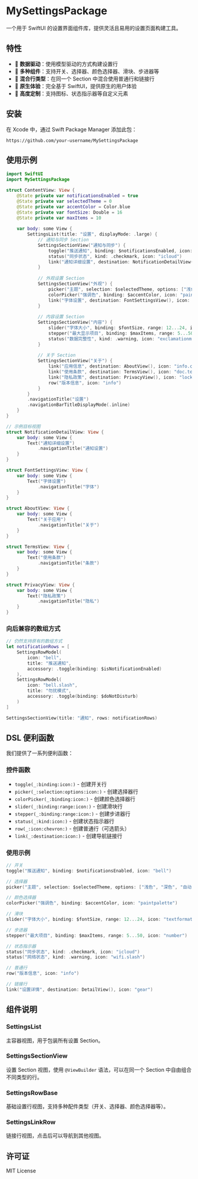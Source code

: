 # MySettingsPackage

一个用于 SwiftUI 的设置界面组件库，提供灵活且易用的设置页面构建工具。

## 特性

- 🎯 **数据驱动**：使用模型驱动的方式构建设置行
- 🔧 **多种组件**：支持开关、选择器、颜色选择器、滑块、步进器等
- 🔗 **混合行类型**：在同一个 Section 中混合使用普通行和链接行
- 📱 **原生体验**：完全基于 SwiftUI，提供原生的用户体验
- 🎨 **高度定制**：支持图标、状态指示器等自定义元素

## 安装

在 Xcode 中，通过 Swift Package Manager 添加此包：

```
https://github.com/your-username/MySettingsPackage
```

## 使用示例

```swift
import SwiftUI
import MySettingsPackage

struct ContentView: View {
    @State private var notificationsEnabled = true
    @State private var selectedTheme = 0
    @State private var accentColor = Color.blue
    @State private var fontSize: Double = 16
    @State private var maxItems = 10
    
    var body: some View {
        SettingsList(title: "设置", displayMode: .large) {
            // 通知与同步 Section
            SettingsSectionView("通知与同步") {
                toggle("推送通知", binding: $notificationsEnabled, icon: "bell")
                status("同步状态", kind: .checkmark, icon: "icloud")
                link("通知详细设置", destination: NotificationDetailView(), icon: "bell.badge")
            }
            
            // 外观设置 Section
            SettingsSectionView("外观") {
                picker("主题", selection: $selectedTheme, options: ["浅色", "深色", "自动"], icon: "paintbrush")
                colorPicker("强调色", binding: $accentColor, icon: "paintpalette")
                link("字体设置", destination: FontSettingsView(), icon: "textformat")
            }
            
            // 内容设置 Section
            SettingsSectionView("内容") {
                slider("字体大小", binding: $fontSize, range: 12...24, icon: "textformat.size")
                stepper("最大显示项目", binding: $maxItems, range: 5...50, icon: "number")
                status("数据完整性", kind: .warning, icon: "exclamationmark.triangle")
            }
            
            // 关于 Section
            SettingsSectionView("关于") {
                link("应用信息", destination: AboutView(), icon: "info.circle")
                link("使用条款", destination: TermsView(), icon: "doc.text")
                link("隐私政策", destination: PrivacyView(), icon: "lock.shield")
                row("版本信息", icon: "info")
            }
        }
        .navigationTitle("设置")
        .navigationBarTitleDisplayMode(.inline)
    }
}

// 示例目标视图
struct NotificationDetailView: View {
    var body: some View {
        Text("通知详细设置")
            .navigationTitle("通知设置")
    }
}

struct FontSettingsView: View {
    var body: some View {
        Text("字体设置")
            .navigationTitle("字体")
    }
}

struct AboutView: View {
    var body: some View {
        Text("关于应用")
            .navigationTitle("关于")
    }
}

struct TermsView: View {
    var body: some View {
        Text("使用条款")
            .navigationTitle("条款")
    }
}

struct PrivacyView: View {
    var body: some View {
        Text("隐私政策")
            .navigationTitle("隐私")
    }
}
```

### 向后兼容的数组方式

```swift
// 仍然支持原有的数组方式
let notificationRows = [
    SettingsRowModel(
        icon: "bell",
        title: "推送通知",
        accessory: .toggle(binding: $isNotificationEnabled)
    ),
    SettingsRowModel(
        icon: "bell.slash",
        title: "勿扰模式",
        accessory: .toggle(binding: $doNotDisturb)
    )
]

SettingsSectionView(title: "通知", rows: notificationRows)
```

## DSL 便利函数

我们提供了一系列便利函数：

### 控件函数

- `toggle(_:binding:icon:)` - 创建开关行
- `picker(_:selection:options:icon:)` - 创建选择器行
- `colorPicker(_:binding:icon:)` - 创建颜色选择器行
- `slider(_:binding:range:icon:)` - 创建滑块行
- `stepper(_:binding:range:icon:)` - 创建步进器行
- `status(_:kind:icon:)` - 创建状态指示器行
- `row(_:icon:chevron:)` - 创建普通行（可选箭头）
- `link(_:destination:icon:)` - 创建导航链接行

### 使用示例

```swift
// 开关
toggle("推送通知", binding: $notificationsEnabled, icon: "bell")

// 选择器
picker("主题", selection: $selectedTheme, options: ["浅色", "深色", "自动"], icon: "paintbrush")

// 颜色选择器
colorPicker("强调色", binding: $accentColor, icon: "paintpalette")

// 滑块
slider("字体大小", binding: $fontSize, range: 12...24, icon: "textformat.size")

// 步进器
stepper("最大项目", binding: $maxItems, range: 5...50, icon: "number")

// 状态指示器
status("同步状态", kind: .checkmark, icon: "icloud")
status("网络状态", kind: .warning, icon: "wifi.slash")

// 普通行
row("版本信息", icon: "info")

// 链接行
link("设置详情", destination: DetailView(), icon: "gear")
```

## 组件说明

### SettingsList
主容器视图，用于包装所有设置 Section。

### SettingsSectionView
设置 Section 视图，使用 `@ViewBuilder` 语法，可以在同一个 Section 中自由组合不同类型的行。

### SettingsRowBase
基础设置行视图，支持多种配件类型（开关、选择器、颜色选择器等）。

### SettingsLinkRow
链接行视图，点击后可以导航到其他视图。



## 许可证

MIT License